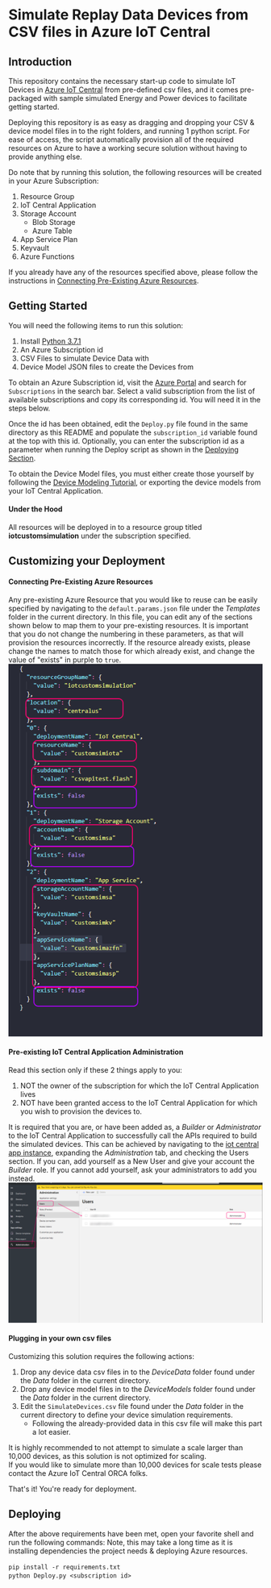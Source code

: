 # Simulate Replay Data Devices from CSV files in Azure IoT Central

## Introduction
This repository contains the necessary start-up code to simulate IoT Devices in [Azure IoT Central](https://azure.microsoft.com/en-us/services/iot-central/) from pre-defined csv files, and it comes pre-packaged with sample simulated Energy and Power devices to facilitate getting started.

Deploying this repository is as easy as dragging and dropping your CSV & device model files in to the right folders, and running 1 python script. For ease of access, the script automatically provision all of the required resources on Azure to have a working secure solution without having to provide anything else.

Do note that by running this solution, the following resources will be created in your Azure Subscription:
1. Resource Group 
1. IoT Central Application
1. Storage Account
    * Blob Storage
    * Azure Table
1. App Service Plan
1. Keyvault
1. Azure Functions

If you already have any of the resources specified above, please follow the instructions in [Connecting Pre-Existing Azure Resources](#connecting-pre-existing-azure-resources).

## Getting Started
You will need the following items to run this solution:
1. Install [Python 3.7.1](https://www.python.org/downloads/release/python-371/) <br />
1. An Azure Subscription id
1. CSV Files to simulate Device Data with
1. Device Model JSON files to create the Devices from

To obtain an Azure Subscription id, visit the [Azure Portal](https://portal.azure.com) and search for `Subscriptions` in the search bar. Select a valid subscription from the list of available subscriptions and copy its corresponding id. You will need it in the steps below.

Once the id has been obtained, edit the `Deploy.py` file found in the same directory as this README and populate the `subscription_id` variable found at the top with this id. Optionally, you can enter the subscription id as a parameter when running the Deploy script as shown in the [Deploying Section](#Deploying). <br />

To obtain the Device Model files, you must either create those yourself by following the [Device Modeling Tutorial](https://docs.microsoft.com/en-us/azure/iot-central/tutorial-define-device-type-pnp?toc=/azure/iot-central-pnp/toc.json&bc=/azure/iot-central-pnp/breadcrumb/toc.json), or exporting the device models from your IoT Central Application.

#### Under the Hood
All resources will be deployed in to a resource group titled **iotcustomsimulation** under the subscription specified.

## Customizing your Deployment

#### Connecting Pre-Existing Azure Resources

Any pre-existing Azure Resource that you would like to reuse can be easily specified by navigating to the `default.params.json` file under the *Templates* folder in the current directory. 
In this file, you can edit any of the sections shown below to map them to your pre-existing resources. It is important that you do not change the numbering in these parameters, as that will provision the resources incorrectly.
If the resource already exists, please change the names to match those for which already exist, and change the value of "exists" in purple to `true`.
![Default Param setting](Images/defaultparams.png)

#### Pre-existing IoT Central Application Administration

Read this section only if these 2 things apply to you:
1. NOT the owner of the subscription for which the IoT Central Application lives 
2. NOT have been granted access to the IoT Central Application for which you wish to provision the devices to.

It is required that you are, or have been added as, a *Builder* or *Administrator* to the IoT Central Application to successfully call the APIs required to build the simulated devices.
This can be achieved by navigating to the [iot central app instance](https://apps.azureiotcentral.com/), expanding the *Administration* tab, and checking the Users section.
If you can, add yourself as a New User and give your account the *Builder* role. If you cannot add yourself, ask your administrators to add you instead.
![Central Administration](Images/administration.png)


#### Plugging in your own csv files 
Customizing this solution requires the following actions:
1. Drop any device data csv files in to the *DeviceData* folder found under the *Data* folder in the current directory. 
2. Drop any device model files in to the *DeviceModels* folder found under the *Data* folder in the current directory.
3. Edit the `SimulateDevices.csv` file found under the *Data* folder in the current directory to define your device simulation requirements.
   * Following the already-provided data in this csv file will make this part a lot easier.
   

It is highly recommended to not attempt to simulate a scale larger than 10,000 devices, as this solution is not optimized for scaling. <br />
If you would like to simulate more than 10,000 devices for scale tests please contact the Azure IoT Central ORCA folks.

That's it! You're ready for deployment.

## Deploying 

After the above requirements have been met, open your favorite shell and run the following commands:
Note, this may take a long time as it is installing dependencies the project needs & deploying Azure resources.

`pip install -r requirements.txt` <br />
`python Deploy.py <subscription id>`
